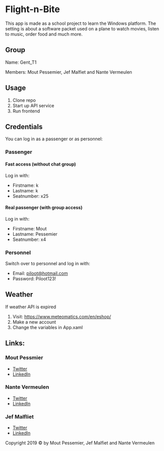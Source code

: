 # Flight-n-Bite
This app is made as a school project to learn the Windows platform. The setting is about a software packet used on a plane to watch movies, listen to music, order food and much more.
## Group
Name: Gent_T1

Members: Mout Pessemier, Jef Malfiet and Nante Vermeulen
## Usage
1. Clone repo
2. Start up API service
3. Run frontend

## Credentials
You can log in as a passenger or as personnel:

### Passenger
#### Fast access (without chat group)
Log in with:
   - Firstname:  k
   - Lastname:   k
   - Seatnumber: x25
 
#### Real passenger (with group access)
Log in with:
   - Firstname: Mout
   - Lastname: Pessemier
   - Seatnumber: x4
   
### Personnel
Switch over to personnel and log in with:
   - Email: piloot@hotmail.com
   - Password: Piloot123!
   
## Weather 
If weather API is expired
1. Visit: https://www.meteomatics.com/en/eshop/
2. Make a new account
3. Change the variables in App.xaml

## Links:

### Mout Pessmier
 - [Twitter](https://twitter.com/MoutPessemier)
 - [LinkedIn](https://www.linkedin.com/in/moutpessemier/)
 
 ### Nante Vermeulen
 - [Twitter](https://twitter.com/VermeulenNante)
 - [LinkedIn](https://www.linkedin.com/in/nantevermeulen/)
 
 ### Jef Malfliet
 - [Twitter](https://twitter.com/Tjaaaaaf)
 - [LinkedIn](https://www.linkedin.com/in/jefmalfliet/)

Copyright 2019 © by Mout Pessemier, Jef Malfiet and Nante Vermeulen
